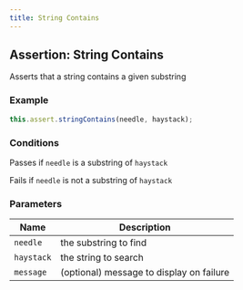```yaml
---
title: String Contains
---
```


## Assertion: String Contains

Asserts that a string contains a given substring

### Example

```ts
this.assert.stringContains(needle, haystack);
```

### Conditions

Passes if `needle` is a substring of `haystack`

Fails if `needle` is not a substring of `haystack`

### Parameters

| Name | Description |
|---|---|
| `needle` | the substring to find |
| `haystack` | the string to search |
| `message` | (optional) message to display on failure |